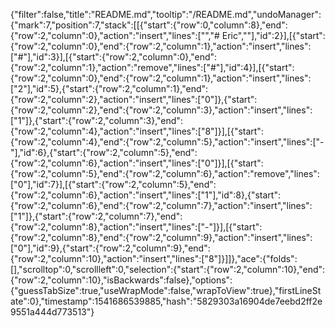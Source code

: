 {"filter":false,"title":"README.md","tooltip":"/README.md","undoManager":{"mark":7,"position":7,"stack":[[{"start":{"row":0,"column":8},"end":{"row":2,"column":0},"action":"insert","lines":["","# Eric",""],"id":2}],[{"start":{"row":2,"column":0},"end":{"row":2,"column":1},"action":"insert","lines":["#"],"id":3}],[{"start":{"row":2,"column":0},"end":{"row":2,"column":1},"action":"remove","lines":["#"],"id":4}],[{"start":{"row":2,"column":0},"end":{"row":2,"column":1},"action":"insert","lines":["2"],"id":5},{"start":{"row":2,"column":1},"end":{"row":2,"column":2},"action":"insert","lines":["0"]},{"start":{"row":2,"column":2},"end":{"row":2,"column":3},"action":"insert","lines":["1"]},{"start":{"row":2,"column":3},"end":{"row":2,"column":4},"action":"insert","lines":["8"]}],[{"start":{"row":2,"column":4},"end":{"row":2,"column":5},"action":"insert","lines":["-"],"id":6},{"start":{"row":2,"column":5},"end":{"row":2,"column":6},"action":"insert","lines":["0"]}],[{"start":{"row":2,"column":5},"end":{"row":2,"column":6},"action":"remove","lines":["0"],"id":7}],[{"start":{"row":2,"column":5},"end":{"row":2,"column":6},"action":"insert","lines":["1"],"id":8},{"start":{"row":2,"column":6},"end":{"row":2,"column":7},"action":"insert","lines":["1"]},{"start":{"row":2,"column":7},"end":{"row":2,"column":8},"action":"insert","lines":["-"]}],[{"start":{"row":2,"column":8},"end":{"row":2,"column":9},"action":"insert","lines":["0"],"id":9},{"start":{"row":2,"column":9},"end":{"row":2,"column":10},"action":"insert","lines":["8"]}]]},"ace":{"folds":[],"scrolltop":0,"scrollleft":0,"selection":{"start":{"row":2,"column":10},"end":{"row":2,"column":10},"isBackwards":false},"options":{"guessTabSize":true,"useWrapMode":false,"wrapToView":true},"firstLineState":0},"timestamp":1541686539885,"hash":"5829303a16904de7eebd2ff2e9551a444d773513"}
